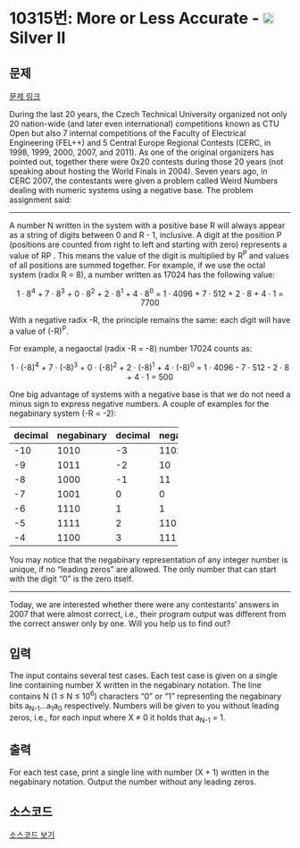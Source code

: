 # 10315번: More or Less Accurate - <img src="https://static.solved.ac/tier_small/9.svg" style="height:20px" /> Silver II

<!-- performance -->

<!-- 문제 제출 후 깃허브에 푸시를 했을 때 제출한 코드의 성능이 입력될 공간입니다.-->

<!-- end -->

## 문제

[문제 링크](https://boj.kr/10315)


<p>During the last 20 years, the Czech Technical University organized not only 20 nation-wide (and later even international) competitions known as CTU Open but also 7 internal competitions of the Faculty of Electrical Engineering (FEL++) and 5 Central Europe Regional Contests (CERC, in 1998, 1999, 2000, 2007, and 2011). As one of the original organizers has pointed out, together there were 0x20 contests during those 20 years (not speaking about hosting the World Finals in 2004). Seven years ago, in CERC 2007, the contestants were given a problem called Weird Numbers dealing with numeric systems using a negative base. The problem assignment said:</p>

<hr>
<p>A number N written in the system with a positive base R will always appear as a string of digits between 0 and R - 1, inclusive. A digit at the position P (positions are counted from right to left and starting with zero) represents a value of RP . This means the value of the digit is multiplied by R<sup>P</sup> and values of all positions are summed together. For example, if we use the octal system (radix R = 8), a number written as 17024 has the following value:</p>

<p style="text-align:center">1 · 8<sup>4</sup> + 7 · 8<sup>3</sup> + 0 · 8<sup>2</sup> + 2 · 8<sup>1</sup> + 4 · 8<sup>0</sup> = 1 · 4096 + 7 · 512 + 2 · 8 + 4 · 1 = 7700</p>

<p>With a negative radix -R, the principle remains the same: each digit will have a value of (-R)<sup>P</sup>.</p>

<p>For example, a negaoctal (radix -R = -8) number 17024 counts as:</p>

<p style="text-align:center">1 · (-8)<sup>4</sup> + 7 · (-8)<sup>3</sup> + 0 · (-8)<sup>2</sup> + 2 · (-8)<sup>1</sup> + 4 · (-8)<sup>0</sup> = 1 · 4096 - 7 · 512 - 2 · 8 + 4 · 1 = 500</p>

<p>One big advantage of systems with a negative base is that we do not need a minus sign to express negative numbers. A couple of examples for the negabinary system (-R = -2):</p>

<table class="table table-bordered" style="width:60%">
<thead>
<tr>
<th>decimal</th>
<th>negabinary</th>
<th>decimal</th>
<th>negabinary</th>
<th>decimal</th>
<th>negabinary</th>
</tr>
</thead>
<tbody>
<tr>
<td>-10</td>
<td>1010</td>
<td>-3</td>
<td>1101</td>
<td>4</td>
<td>100</td>
</tr>
<tr>
<td>-9</td>
<td>1011</td>
<td>-2</td>
<td>10</td>
<td>5</td>
<td>101</td>
</tr>
<tr>
<td>-8</td>
<td>1000</td>
<td>-1</td>
<td>11</td>
<td>6</td>
<td>11010</td>
</tr>
<tr>
<td>-7</td>
<td>1001</td>
<td>0</td>
<td>0</td>
<td>7</td>
<td>11011</td>
</tr>
<tr>
<td>-6</td>
<td>1110</td>
<td>1</td>
<td>1</td>
<td>8</td>
<td>11000</td>
</tr>
<tr>
<td>-5</td>
<td>1111</td>
<td>2</td>
<td>110</td>
<td>9</td>
<td>11001</td>
</tr>
<tr>
<td>-4</td>
<td>1100</td>
<td>3</td>
<td>111</td>
<td>10</td>
<td>11110</td>
</tr>
</tbody>
</table>

<p>You may notice that the negabinary representation of any integer number is unique, if no “leading zeros” are allowed. The only number that can start with the digit “0” is the zero itself.</p>

<hr>
<p>Today, we are interested whether there were any contestants’ answers in 2007 that were almost correct, i.e., their program output was different from the correct answer only by one. Will you help us to find out?</p>



## 입력


<p>The input contains several test cases. Each test case is given on a single line containing number X written in the negabinary notation. The line contains N (1 ≤ N ≤ 10<sup>6</sup>) characters “0” or “1” representing the negabinary bits a<sub>N-1</sub>...a<sub>1</sub>a<sub>0</sub> respectively. Numbers will be given to you without leading zeros, i.e., for each input where X&nbsp;≠&nbsp;0 it holds that a<sub>N-1</sub> = 1.</p>



## 출력


<p>For each test case, print a single line with number (X + 1) written in the negabinary notation. Output the number without any leading zeros.</p>



## 소스코드

[소스코드 보기](More%20or%20Less%20Accurate.cpp)